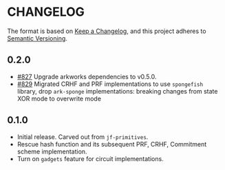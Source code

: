 # CHANGELOG

The format is based on [Keep a Changelog](https://keepachangelog.com/en/1.0.0/),
and this project adheres to [Semantic Versioning](https://semver.org/spec/v2.0.0.html).

## 0.2.0

- [#827](https://github.com/EspressoSystems/jellyfish/pull/827) Upgrade arkworks dependencies to v0.5.0.
- [#829](https://github.com/EspressoSystems/jellyfish/pull/829) Migrated CRHF and PRF implementations to use `spongefish` library, drop `ark-sponge` implementations: breaking changes from state XOR mode to overwrite mode


## 0.1.0

- Initial release. Carved out from `jf-primitives`.
- Rescue hash function and its subsequent PRF, CRHF, Commitment scheme implementation.
- Turn on `gadgets` feature for circuit implementations.

